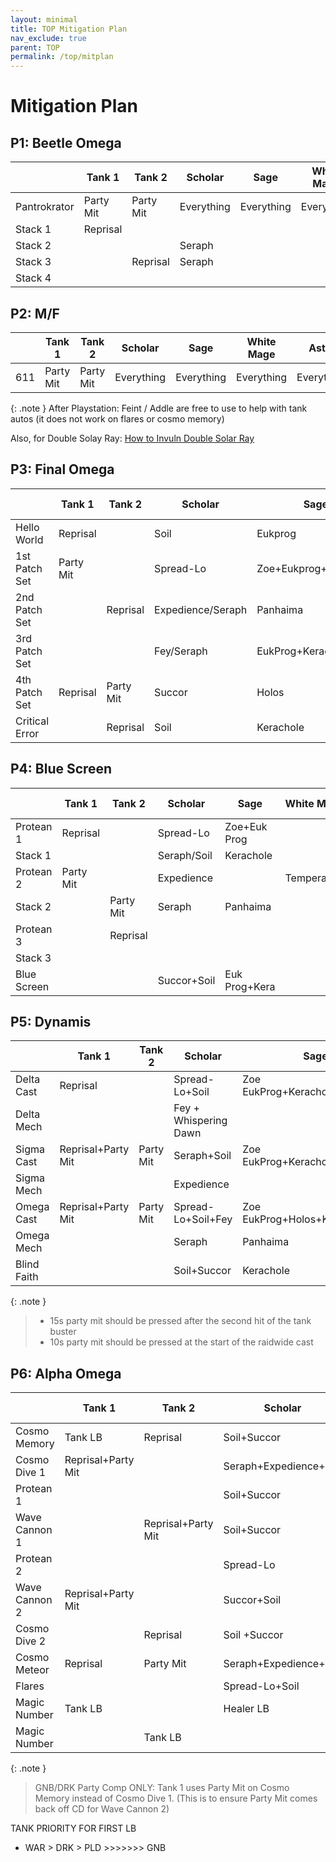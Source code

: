 ```yaml
---
layout: minimal
title: TOP Mitigation Plan
nav_exclude: true
parent: TOP
permalink: /top/mitplan
---
```


# Mitigation Plan

## P1: Beetle Omega

|              |Tank 1   |Tank 2   |Scholar          |Sage                 |White Mage|Astro                |Melee 1|Melee 2|Phys Range|Caster|Extras   |
|--------------|---------|---------|-----------------|---------------------|----------|---------------------|-------|-------|----------|------|---------|
|Pantrokrator  |Party Mit|Party Mit|Everything       |Everything           |Everything|Everything           |       |       |Party Mit |      |Barrier  |
|Stack 1       |Reprisal |         |                 |                     |          |                     |Feint  |       |          |      |         |
|Stack 2       |         |         |Seraph           |                     |          |                     |       |       |          |      |         |
|Stack 3       |         |Reprisal |Seraph           |                     |          |                     |       |Feint  |          |Addle |Dismantle|
|Stack 4       |         |         |                 |                     |          |                     |       |       |          |      |         |

## P2: M/F

|              |Tank 1   |Tank 2   |Scholar          |Sage                 |White Mage|Astro                |Melee 1|Melee 2|Phys Range|Caster|Extras   |
|--------------|---------|---------|-----------------|---------------------|----------|---------------------|-------|-------|----------|------|---------|
|611           |Party Mit|Party Mit|Everything       |Everything           |Everything|Everything           |       |       |Party Mit |      |Barrier  |

{: .note }
After Playstation: Feint / Addle are free to use to help with tank autos (it does not work on flares or cosmo memory)

Also, for Double Solay Ray: [How to Invuln Double Solar Ray](https://clips.twitch.tv/ConcernedPatientSkirretHoneyBadger-TDCiJVbgCzsvt7vZ)

## P3: Final Omega

|              |Tank 1   |Tank 2   |Scholar          |Sage                 |White Mage|Astro                |Melee 1|Melee 2|Phys Range|Caster|Extras   |
|--------------|---------|---------|-----------------|---------------------|----------|---------------------|-------|-------|----------|------|---------|
|Hello World   |Reprisal |         |Soil             |Eukprog              |          |CU                   |Feint  |       |          |Addle |         |
|1st Patch Set |Party Mit|         |Spread-Lo        |Zoe+Eukprog+Kerachole|          |Star 2x GCDs after HW|       |       |          |      |         |
|2nd Patch Set |         |Reprisal |Expedience/Seraph|Panhaima             |Temperance|Neutral Sect         |       |       |          |      |         |
|3rd Patch Set |         |         |Fey/Seraph       |EukProg+Kerachole    |Bell      |Macrocosmos          |       |Feint  |Party Mit |      |Dismantle|
|4th Patch Set |Reprisal |Party Mit|Succor           |Holos                |          |Star                 |       |       |          |      |Barrier  |
|Critical Error|         |Reprisal |Soil             |Kerachole            |          |CU                   |Feint  |       |          |Addle |         |

## P4: Blue Screen 

|              |Tank 1   |Tank 2   |Scholar          |Sage                 |White Mage|Astro                |Melee 1|Melee 2|Phys Range|Caster|Extras   |
|--------------|---------|---------|-----------------|---------------------|----------|---------------------|-------|-------|----------|------|---------|
|Protean 1     |Reprisal |         |Spread-Lo        |Zoe+Euk Prog         |          |                     |       |       |          |      |         |
|Stack 1       |         |         |Seraph/Soil      |Kerachole            |          |                     |       |       |          |      |         |
|Protean 2     |Party Mit|         |Expedience       |                     |Temperance|Neutral Sect         |       |       |          |      |         |
|Stack 2       |         |Party Mit|Seraph           |Panhaima             |          |                     |       |       |          |      |         |
|Protean 3     |         |Reprisal |                 |                     |          |                     |       |       |          |      |         |
|Stack 3       |         |         |                 |                     |          |                     |       |       |          |      |         |
|Blue Screen   |         |         |Succor+Soil      |Euk Prog+Kera        |          |CU                   |Feint  |       |          |      |         |

## P5: Dynamis

|              |Tank 1   |Tank 2   |Scholar          |Sage                 |White Mage|Astro                |Melee 1|Melee 2|Phys Range|Caster|Extras   |
|--------------|---------|---------|-----------------|---------------------|----------|---------------------|-------|-------|----------|------|---------|
|Delta Cast    |Reprisal |         |Spread-Lo+Soil   |Zoe EukProg+Kerachole+Holos|          |                     |       |Feint  |Party Mit |Addle |Dismantle+Barrier|
|Delta Mech    |         |         |Fey + Whispering Dawn|                     |Bell      |Macrocosmos/Star     |       |       |          |      |         |
|Sigma Cast    |Reprisal+Party Mit|Party Mit|Seraph+Soil      |Zoe EukProg+Kerachole+Panhaima|Temperance|Neutral Sect+CU      |Feint  |       |Party Mit |      |         |
|Sigma Mech    |         |         |Expedience       |                     |          |Neutral Sect         |       |       |          |      |         |
|Omega Cast    |Reprisal+Party Mit|Party Mit|Spread-Lo+Soil+Fey|Zoe EukProg+Holos+Kerachole|          |CU                   |       |Feint  |Party Mit |Addle |Dismantle+Barrier|
|Omega Mech    |         |         |Seraph           |Panhaima             |Bell      |                     |       |       |          |      |         |
|Blind Faith   |         |         |Soil+Succor      |Kerachole            |          |CU                   |       |       |Party Mit |      |         |

{: .note }
> - 15s party mit should be pressed after the second hit of the tank buster
> - 10s party mit should be pressed at the start of the raidwide cast										

## P6: Alpha Omega

|              |Tank 1   |Tank 2   |Scholar          |Sage                 |White Mage|Astro                |Melee 1|Melee 2|Phys Range|Caster|Extras   |
|--------------|---------|---------|-----------------|---------------------|----------|---------------------|-------|-------|----------|------|---------|
|Cosmo Memory  |Tank LB  |Reprisal |Soil+Succor      |EukProg+Kerachole    |          |CU                   |       |Feint  |          |      |         |
|Cosmo Dive 1  |Reprisal+Party Mit|         |Seraph+Expedience+Fey|EukProg+Panhaima+Kerachole|Temperance|Neutral Sect         |Feint  |       |          |Addle |         |
|Protean 1     |         |         |Soil+Succor      |EukProg+Kerachole    |          |Neutral Sect (Press Late)|       |       |Party Mit |      |         |
|Wave Cannon 1 |         |Reprisal+Party Mit|Soil+Succor      |ZoeEukProg+Kerachole |          |CU                   |       |       |Party Mit |      |         |
|Protean 2     |         |         |Spread-Lo        |EukProg+Holos        |          |                     |       |       |          |      |         |
|Wave Cannon 2 |Reprisal+Party Mit|         |Succor+Soil      |EukProg+Kerachole    |          |Macrocosmos          |       |Feint  |          |      |Dismantle/Barrier|
|Cosmo Dive 2  |         |Reprisal |Soil +Succor     |EukProg+Kerachole    |          |CU                   |Feint  |       |          |Addle |         |
|Cosmo Meteor  |Reprisal |Party Mit|Seraph+Expedience+Fey|ZoeEukProg+Panhaima  |Temperance+Bell|Neutral Sect         |       |       |Party Mit |      |         |
|Flares        |         |         |Spread-Lo+Soil   |EukProg+Kerachole    |          |Neutral Sect         |       |       |          |      |         |
|Magic Number  |Tank LB  |         |Healer LB        |Healer LB            |          |                     |       |       |          |      |         |
|Magic Number  |         |Tank LB  |                 |                     |Healer LB |Healer LB            |       |Feint  |          |      |         |

{: .note }
> GNB/DRK Party Comp ONLY: Tank 1 uses Party Mit on Cosmo Memory instead of Cosmo Dive 1. (This is to ensure Party Mit comes back off CD for Wave Cannon 2)

TANK PRIORITY FOR FIRST LB					
- WAR > DRK > PLD >>>>>>> GNB
